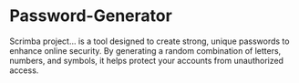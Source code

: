 # Password-Generator
Scrimba project... is a tool designed to create strong, unique passwords to enhance online security. By generating a random combination of letters, numbers, and symbols, it helps protect your accounts from unauthorized access.
